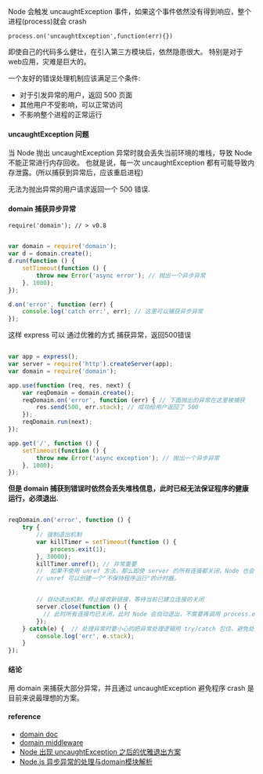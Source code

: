 


Node 会触发 uncaughtException 事件，如果这个事件依然没有得到响应，整个进程(process)就会 crash

    process.on('uncaughtException',function(err){})

即使自己的代码多么健壮，在引入第三方模块后，依然隐患很大。
特别是对于web应用，灾难是巨大的。

一个友好的错误处理机制应该满足三个条件:

 - 对于引发异常的用户，返回 500 页面
 - 其他用户不受影响，可以正常访问
 - 不影响整个进程的正常运行


#### uncaughtException 问题

当 Node 抛出 uncaughtException 异常时就会丢失当前环境的堆栈，导致 Node 不能正常进行内存回收。
也就是说，每一次 uncaughtException 都有可能导致内存泄露。(所以捕获到异常后，应该重启进程)

无法为抛出异常的用户请求返回一个 500 错误.


#### domain 捕获异步异常

    require('domain'); // > v0.8

```javascript

var domain = require('domain');
var d = domain.create();
d.run(function () {
    setTimeout(function () {
        throw new Error('async error'); // 抛出一个异步异常
    }, 1000);
});

d.on('error', function (err) {
    console.log('catch err:', err); // 这里可以捕获异步异常
});
```

这样 express 可以 通过优雅的方式 捕获异常，返回500错误

```javascript

var app = express();
var server = require('http').createServer(app);
var domain = require('domain');

app.use(function (req, res, next) {
    var reqDomain = domain.create();
    reqDomain.on('error', function (err) { // 下面抛出的异常在这里被捕获
        res.send(500, err.stack); // 成功给用户返回了 500
    });
    reqDomain.run(next);
});

app.get('/', function () {
    setTimeout(function () {
        throw new Error('async exception'); // 抛出一个异步异常
    }, 1000);
});

```

**但是 domain 捕获到错误时依然会丢失堆栈信息，此时已经无法保证程序的健康运行，必须退出.**

```javascript

reqDomain.on('error', function () {
    try {
        // 强制退出机制
        var killTimer = setTimeout(function () {
            process.exit(1);
        }, 30000);
        killTimer.unref(); // 非常重要
        //  如果不使用 unref 方法，那么即使 server 的所有连接都关闭，Node 也会保持运行直到 killTimer 的回调函数被调用。
        // unref 可以创建一个"不保持程序运行"的计时器。


        // 自动退出机制，停止接收新链接，等待当前已建立连接的关闭
        server.close(function () {
          // 此时所有连接均已关闭，此时 Node 会自动退出，不需要再调用 process.exit(1) 来结束进程
        });
    } catch(e) {  // 处理异常时要小心的把异常处理逻辑用 try/catch 包住，避免处理异常时抛出新的异常
        console.log('err', e.stack);
    }
});

```



#### 结论

用 domain 来捕获大部分异常，并且通过 uncaughtException 避免程序 crash 是目前来说最理想的方案。




#### reference

 - [domain doc](http://nodejs.org/api/domain.html#domain_additions_to_error_objects)
 - [domain middleware](https://github.com/expressjs/domain-middleware)
 - [Node 出现 uncaughtException 之后的优雅退出方案](http://www.infoq.com/cn/articles/quit-scheme-of-node-uncaughtexception-emergence/)
 - [Node.js 异步异常的处理与domain模块解析](http://deadhorse.me/nodejs/2013/04/13/exception_and_domain.html)